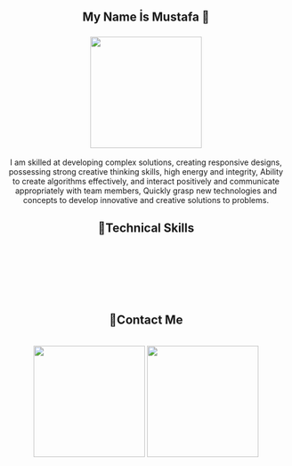 <p align="center"><img src="https://github-profile-trophy.vercel.app/?username=MustafaAltas" alt=""></p>
<h2 align="center">My Name İs Mustafa 👋</h2>
<h3 align="center"><a href="https://mustafa-altas.netlify.app/" target="_blank"><img src="https://img.shields.io/badge/My%20Site-Click%20Me!-blue" alt="" width="200px"></a></h3>
<p align="center">
        I am skilled at developing complex solutions, creating responsive
        designs, possessing strong creative thinking skills, high energy and
        integrity, Ability to create algorithms effectively, and interact
        positively and communicate appropriately with team members, Quickly
        grasp new technologies and concepts to develop innovative and creative
        solutions to problems.
</p>

<h2 align="center">🚀Technical Skills</h2>
<div align="center">
<img
        src="https://img.shields.io/badge/React-20232A?style=for-the-badge&logo=react&logoColor=61DAFB"
        alt=""
      />
<img
        src="https://img.shields.io/badge/Redux-593D88?style=for-the-badge&logo=redux&logoColor=white"
        alt=""
      />
<img
        src="https://img.shields.io/badge/React_Router-CA4245?style=for-the-badge&logo=react-router&logoColor=white"
        alt=""
      />
<img
        src="https://img.shields.io/badge/JavaScript-323330?style=for-the-badge&logo=javascript&logoColor=F7DF1E"
        alt=""
      />

<img
        src="https://img.shields.io/badge/HTML5-E34F26?style=for-the-badge&logo=html5&logoColor=white"
        alt=""
      />
<img
        src="https://img.shields.io/badge/CSS3-1572B6?style=for-the-badge&logo=css3&logoColor=white"
        alt=""
      />

<img
        src="https://img.shields.io/badge/Sass-CC6699?style=for-the-badge&logo=sass&logoColor=white"
        alt=""
      />

<img
        src="https://img.shields.io/badge/Bootstrap-563D7C?style=for-the-badge&logo=bootstrap&logoColor=white"
        alt=""
      />
<img
        src="https://img.shields.io/badge/styled--components-DB7093?style=for-the-badge&logo=styled-components&logoColor=white"
        alt=""
      />
<img
        src="	https://img.shields.io/badge/Material--UI-0081CB?style=for-the-badge&logo=material-ui&logoColor=white"
        alt=""
      />
<img
        src="		https://img.shields.io/badge/Django-092E20?style=for-the-badge&logo=django&logoColor=white"
        alt=""
      />
<img
        src="	https://img.shields.io/badge/Netlify-00C7B7?style=for-the-badge&logo=netlify&logoColor=white"
        alt=""
      />
<img
        src="https://img.shields.io/badge/Heroku-430098?style=for-the-badge&logo=heroku&logoColor=white"
        alt=""
      />
<img
        src="https://img.shields.io/badge/Django-092E20?style=for-the-badge&logo=django&logoColor=white"
        alt=""
      />
<img
        src="https://img.shields.io/badge/Node.js-43853D?style=for-the-badge&logo=node.js&logoColor=white"
        alt=""
      />
<img
        src="https://img.shields.io/badge/Python-14354C?style=for-the-badge&logo=python&logoColor=white"
        alt=""
      />
<img
        src="https://img.shields.io/badge/firebase-ffca28?style=for-the-badge&logo=firebase&logoColor=black"
        alt=""
      />
<img
        src="https://img.shields.io/badge/Font_Awesome-339AF0?style=for-the-badge&logo=fontawesome&logoColor=white"
        alt=""
      />
<img
        src="https://img.shields.io/badge/Yarn-2C8EBB?style=for-the-badge&logo=yarn&logoColor=white"
        alt=""
      />
<img
        src="https://img.shields.io/badge/npm-CB3837?style=for-the-badge&logo=npm&logoColor=white"
        alt=""
      />

</div>

<h2 align="center">📱Contact Me</h2>
<div align="center">
      <a href="mailto:mustafaaltas3428@gmail.com" target="_blank"><img src="https://img.shields.io/badge/Gmail-D14836?style=for-the-badge&logo=gmail&logoColor=white" alt=""></a>
      <a href="https://wa.me/+905316855405" target="_blank"><img src="https://img.shields.io/badge/WhatsApp-25D366?style=for-the-badge&logo=whatsapp&logoColor=white" alt=""></a>
      <a href="https://www.instagram.com/xmmuussx/" target="_blank"><img src="https://img.shields.io/badge/Instagram-E4405F?style=for-the-badge&logo=instagram&logoColor=white" alt=""></a>
      <a href="https://www.linkedin.com/in/mustafaaltas3428/" target="_blank"><img src="https://img.shields.io/badge/LinkedIn-0077B5?style=for-the-badge&logo=linkedin&logoColor=white" alt=""></a>
      <a href="https://twitter.com/developer_altas" target="_blank"><img src="https://img.shields.io/badge/Twitter-1DA1F2?style=for-the-badge&logo=twitter&logoColor=white" alt=""></a>
</div>


<div  align="center">
        <span
          ><img
            src="https://github-readme-stats.vercel.app/api?username=MustafaAltas&theme=blue-green"
            alt=""
            width="200px"
        /></span>
        <span
          ><img
            src="https://github-readme-stats.vercel.app/api/top-langs/?username=MustafaAltas&theme=blue-green"
            alt=""
            width="200px"
            height="200px"
        /></span>
</div>


<!--
**MustafaAltas/MustafaAltas** is a ✨ _special_ ✨ repository because its `README.md` (this file) appears on your GitHub profile.

Here are some ideas to get you started:

- 🔭 I’m currently working on ...
- 🌱 I’m currently learning ...
- 👯 I’m looking to collaborate on ...
- 🤔 I’m looking for help with ...
- 💬 Ask me about ...
- 📫 How to reach me: ...
- 😄 Pronouns: ...
- ⚡ Fun fact: ...
-->
